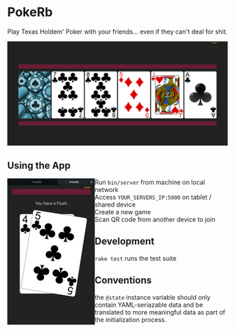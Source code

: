 PokeRb
======

Play Texas Holdem' Poker with your friends... even if they can't deal for shit.

![Community Cards](https://raw.githubusercontent.com/unRARed/pokerb/main/community-cards.jpg)

Using the App
-------------

<img align="left" src="https://raw.githubusercontent.com/unRARed/pokerb/main/hand.jpg">

- Run `bin/server` from machine on local network
- Access `YOUR_SERVERS_IP:5000` on tablet / shared device
- Create a new game
- Scan QR code from another device to join

Development
-----------

- `rake test` runs the test suite

Conventions
-----------

- the `@state` instance variable should only contain YAML-seriazable
  data and be translated to more meaningful data as part of the
  initialization process.
